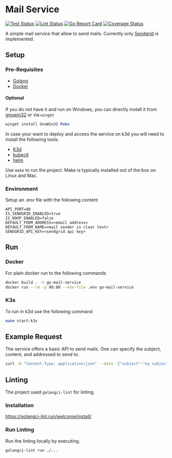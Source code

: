 # Mail Service

[![Test Status](https://github.com/jo-hoe/go-mail-service/workflows/test/badge.svg)](https://github.com/jo-hoe/go-mail-service/actions?workflow=test)
[![Lint Status](https://github.com/jo-hoe/go-mail-service/workflows/lint/badge.svg)](https://github.com/jo-hoe/go-mail-service/actions?workflow=lint)
[![Go Report Card](https://goreportcard.com/badge/github.com/jo-hoe/go-mail-service)](https://goreportcard.com/report/github.com/jo-hoe/go-mail-service)
[![Coverage Status](https://coveralls.io/repos/github/jo-hoe/go-mail-service/badge.svg?branch=main)](https://coveralls.io/github/jo-hoe/go-mail-service?branch=main)

A simple mail service that allow to send mails.
Currently only [Sendgrid](https://sendgrid.com/) is implemented.

## Setup

### Pre-Requisites

- [Golang](https://go.dev/doc/install)
- [Docker](https://docs.docker.com/engine/install/)

#### Optional

If you do not have it and run on Windows, you can directly install it from [gnuwin32](https://gnuwin32.sourceforge.net/packages/make.htm) or via `winget`

```PowerShell
winget install GnuWin32.Make
```

In case your want to deploy and access the service on k3d you will need to install the following tools:

- [K3d](https://k3d.io/v5.6.0/#releases)
- [kubectl](https://kubernetes.io/docs/tasks/tools/)
- [helm](https://helm.sh/docs/intro/install/)

Use `make` to run the project. Make is typically installed out of the box on Linux and Mac.

### Environment

Setup an .env file with the following content

```.env
API_PORT=80
IS_SENDGRID_ENABLED=true
IS_NOOP_ENABLED=false
DEFAULT_FROM_ADDRESS=<email address>
DEFAULT_FROM_NAME=<mail sender in clear text>
SENDGRID_API_KEY=<sendgrid api key>
```

## Run

### Docker

For plain docker run to the following commands

```bash
docker build . -t go-mail-service
docker run --rm -p 80:80 --env-file .env go-mail-service
```

### K3s

To run in k3d use the following command

```bash
make start-k3s
```

## Example Request

The service offers a basic API to send mails.
One can specify the subject, content, and addressed to send to.

```bash
curl -H "Content-Type: application/json" --data '{"subject":"my subject", "content":"my message", "to":["test@mail.de"]}' http://localhost:80/v1/sendmail
```

## Linting

The project used `golangci-lint` for linting.

### Installation

<https://golangci-lint.run/welcome/install/>

### Run Linting

Run the linting locally by executing.

```cli
golangci-lint run ./...
```
